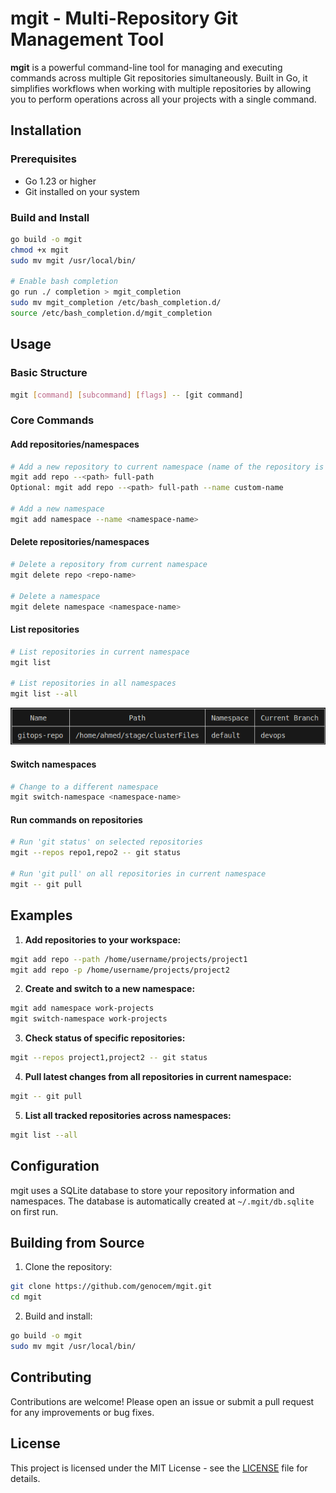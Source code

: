 # mgit - Multi-Repository Git Management Tool


**mgit** is a powerful command-line tool for managing and executing commands across multiple Git repositories simultaneously. Built in Go, it simplifies workflows when working with multiple repositories by allowing you to perform operations across all your projects with a single command.


## Installation

### Prerequisites
- Go 1.23 or higher
- Git installed on your system

### Build and Install
```bash
go build -o mgit
chmod +x mgit
sudo mv mgit /usr/local/bin/

# Enable bash completion
go run ./ completion > mgit_completion
sudo mv mgit_completion /etc/bash_completion.d/
source /etc/bash_completion.d/mgit_completion
```

## Usage

### Basic Structure
```bash
mgit [command] [subcommand] [flags] -- [git command]
```

### Core Commands

#### Add repositories/namespaces
```bash
# Add a new repository to current namespace (name of the repository is automatically gotten from the end of the path)
mgit add repo --<path> full-path
Optional: mgit add repo --<path> full-path --name custom-name

# Add a new namespace
mgit add namespace --name <namespace-name>
```

#### Delete repositories/namespaces
```bash
# Delete a repository from current namespace
mgit delete repo <repo-name>

# Delete a namespace
mgit delete namespace <namespace-name>
```

#### List repositories
```bash
# List repositories in current namespace
mgit list

# List repositories in all namespaces
mgit list --all
```
![list preview](https://github.com/genocem/mgit/blob/main/image.png)

#### Switch namespaces
```bash
# Change to a different namespace
mgit switch-namespace <namespace-name>
```

#### Run commands on repositories
```bash
# Run 'git status' on selected repositories
mgit --repos repo1,repo2 -- git status

# Run 'git pull' on all repositories in current namespace
mgit -- git pull
```


## Examples

1. **Add repositories to your workspace:**
```bash
mgit add repo --path /home/username/projects/project1
mgit add repo -p /home/username/projects/project2
```

2. **Create and switch to a new namespace:**
```bash
mgit add namespace work-projects
mgit switch-namespace work-projects
```

3. **Check status of specific repositories:**
```bash
mgit --repos project1,project2 -- git status
```

4. **Pull latest changes from all repositories in current namespace:**
```bash
mgit -- git pull
```

5. **List all tracked repositories across namespaces:**
```bash
mgit list --all
```

## Configuration

mgit uses a SQLite database to store your repository information and namespaces. The database is automatically created at `~/.mgit/db.sqlite` on first run.

## Building from Source

1. Clone the repository:
```bash
git clone https://github.com/genocem/mgit.git
cd mgit
```

2. Build and install:
```bash
go build -o mgit
sudo mv mgit /usr/local/bin/
```

## Contributing

Contributions are welcome! Please open an issue or submit a pull request for any improvements or bug fixes.

## License

This project is licensed under the MIT License - see the [LICENSE](LICENSE) file for details.